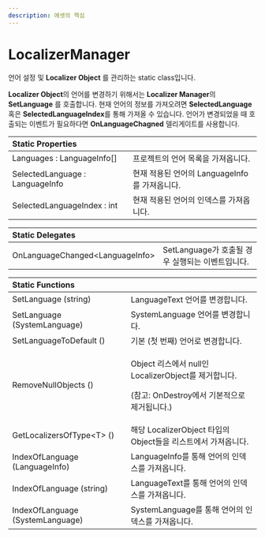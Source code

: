 ```yaml
---
description: 에셋의 핵심
---
```


# LocalizerManager

언어 설정 및 **Localizer Object** 를 관리하는 static class입니다.

**Localizer Object**의 언어를 변경하기 위해서는 **Localizer Manager**의 **SetLanguage** 를 호출합니다. 현재 언어의 정보를 가져오려면 **SelectedLanguage** 혹은 **SelectedLanguageIndex**를 통해 가져올 수 있습니다. 언어가 변경되었을 때 호출되는 이벤트가 필요하다면 **OnLanguageChagned** 델리게이트를 사용합니다.

| Static Properties |  |
| :--- | :--- |
| Languages : LanguageInfo\[\] | 프로젝트의 언어 목록을 가져옵니다. |
| SelectedLanguage : LanguageInfo | 현재 적용된 언어의 LanguageInfo를 가져옵니다. |
| SelectedLanguageIndex : int | 현재 적용된 언어의 인덱스를 가져옵니다. |

| Static Delegates |  |
| :--- | :--- |
| OnLanguageChanged&lt;LanguageInfo&gt; | SetLanguage가 호출될 경우 실행되는 이벤트입니다. |

<table>
  <thead>
    <tr>
      <th style="text-align:left">Static Functions</th>
      <th style="text-align:left"></th>
    </tr>
  </thead>
  <tbody>
    <tr>
      <td style="text-align:left">SetLanguage (string)</td>
      <td style="text-align:left">LanguageText &#xC5B8;&#xC5B4;&#xB97C; &#xBCC0;&#xACBD;&#xD569;&#xB2C8;&#xB2E4;.</td>
    </tr>
    <tr>
      <td style="text-align:left">SetLanguage (SystemLanguage)</td>
      <td style="text-align:left">SystemLanguage &#xC5B8;&#xC5B4;&#xB97C; &#xBCC0;&#xACBD;&#xD569;&#xB2C8;&#xB2E4;.</td>
    </tr>
    <tr>
      <td style="text-align:left">SetLanguageToDefault ()</td>
      <td style="text-align:left">&#xAE30;&#xBCF8; (&#xCCAB; &#xBC88;&#xC9F8;) &#xC5B8;&#xC5B4;&#xB85C;
        &#xBCC0;&#xACBD;&#xD569;&#xB2C8;&#xB2E4;.</td>
    </tr>
    <tr>
      <td style="text-align:left">RemoveNullObjects ()</td>
      <td style="text-align:left">
        <p>Object &#xB9AC;&#xC2A4;&#xC5D0;&#xC11C; null&#xC778; LocalizerObject&#xB97C;
          &#xC81C;&#xAC70;&#xD569;&#xB2C8;&#xB2E4;.</p>
        <p>(&#xCC38;&#xACE0;: OnDestroy&#xC5D0;&#xC11C; &#xAE30;&#xBCF8;&#xC801;&#xC73C;&#xB85C;
          &#xC81C;&#xAC70;&#xB429;&#xB2C8;&#xB2E4;.)</p>
      </td>
    </tr>
    <tr>
      <td style="text-align:left">GetLocalizersOfType&lt;T&gt; ()</td>
      <td style="text-align:left">&#xD574;&#xB2F9; LocalizerObject &#xD0C0;&#xC785;&#xC758; Object&#xB4E4;&#xC744;
        &#xB9AC;&#xC2A4;&#xD2B8;&#xC5D0;&#xC11C; &#xAC00;&#xC838;&#xC635;&#xB2C8;&#xB2E4;.</td>
    </tr>
    <tr>
      <td style="text-align:left">IndexOfLanguage (LanguageInfo)</td>
      <td style="text-align:left">LanguageInfo&#xB97C; &#xD1B5;&#xD574; &#xC5B8;&#xC5B4;&#xC758; &#xC778;&#xB371;&#xC2A4;&#xB97C;
        &#xAC00;&#xC838;&#xC635;&#xB2C8;&#xB2E4;.</td>
    </tr>
    <tr>
      <td style="text-align:left">IndexOfLanguage (string)</td>
      <td style="text-align:left">LanguageText&#xB97C; &#xD1B5;&#xD574; &#xC5B8;&#xC5B4;&#xC758; &#xC778;&#xB371;&#xC2A4;&#xB97C;
        &#xAC00;&#xC838;&#xC635;&#xB2C8;&#xB2E4;.</td>
    </tr>
    <tr>
      <td style="text-align:left">IndexOfLanguage (SystemLanguage)</td>
      <td style="text-align:left">SystemLanguage&#xB97C; &#xD1B5;&#xD574; &#xC5B8;&#xC5B4;&#xC758; &#xC778;&#xB371;&#xC2A4;&#xB97C;
        &#xAC00;&#xC838;&#xC635;&#xB2C8;&#xB2E4;.</td>
    </tr>
  </tbody>
</table>



